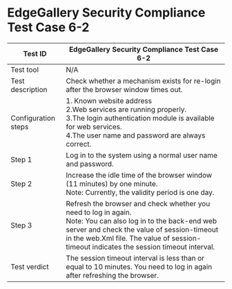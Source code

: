# EdgeGallery Security Compliance Test Case 6-2

|  Test ID | EdgeGallery Security Compliance Test Case 6-2  |
| ------------ | ------------ |
|Test tool   |N/A   |
|  Test description |Check whether a mechanism exists for re-login after the browser window times out.   |
| Configuration steps  |1. Known website address<br>                                                              	2.Web services are running properly.<br> 3.The login authentication module is available for web services.<br> 4.The user name and password are always correct.  |
| Step 1|Log in to the system using a normal user name and password.   |
|Step 2   |Increase the idle time of the browser window (11 minutes) by one minute. <br> Note: Currently, the validity period is one day.   |
| Step 3  | Refresh the browser and check whether you need to log in again.<br>Note: You can also log in to the back-end web server and check the value of session-timeout in the web.Xml file.  The value of session-timeout indicates the session timeout interval.  |
| Test verdict  | The session timeout interval is less than or equal to 10 minutes.  You need to log in again after refreshing the browser.  |